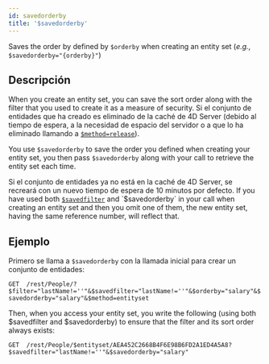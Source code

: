```yaml
---
id: savedorderby
title: '$savedorderby'
---
```


Saves the order by defined by `$orderby` when creating an entity set (*e.g.*, `$savedorderby="{orderby}"`)

## Descripción

When you create an entity set, you can save the sort order along with the filter that you used to create it as a measure of security. Si el conjunto de entidades que ha creado es eliminado de la caché de 4D Server (debido al tiempo de espera, a la necesidad de espacio del servidor o a que lo ha eliminado llamando a [`$method=release`]($method.md#methodrelease)).

You use `$savedorderby` to save the order you defined when creating your entity set, you then pass `$savedorderby` along with your call to retrieve the entity set each time.

Si el conjunto de entidades ya no está en la caché de 4D Server, se recreará con un nuevo tiempo de espera de 10 minutos por defecto. If you have used both [`$savedfilter`]($savedfilter.md) and `$savedorderby` in your call when creating an entity set and then you omit one of them, the new entity set, having the same reference number, will reflect that.

## Ejemplo
Primero se llama a `$savedorderby` con la llamada inicial para crear un conjunto de entidades:

 `GET  /rest/People/?$filter="lastName!=''"&$savedfilter="lastName!=''"&$orderby="salary"&$savedorderby="salary"&$method=entityset`

Then, when you access your entity set, you write the following (using both $savedfilter and $savedorderby) to ensure that the filter and its sort order always exists:

`GET  /rest/People/$entityset/AEA452C2668B4F6E98B6FD2A1ED4A5A8?$savedfilter="lastName!=''"&$savedorderby="salary"`

